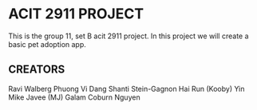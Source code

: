 # ACIT 2911 PROJECT

This is the group 11, set B acit 2911 project.
In this project we will create a basic pet adoption app.

## CREATORS

Ravi Walberg
Phuong Vi Dang
Shanti Stein-Gagnon
Hai Run (Kooby) Yin
Mike Javee (MJ) Galam
Coburn Nguyen
